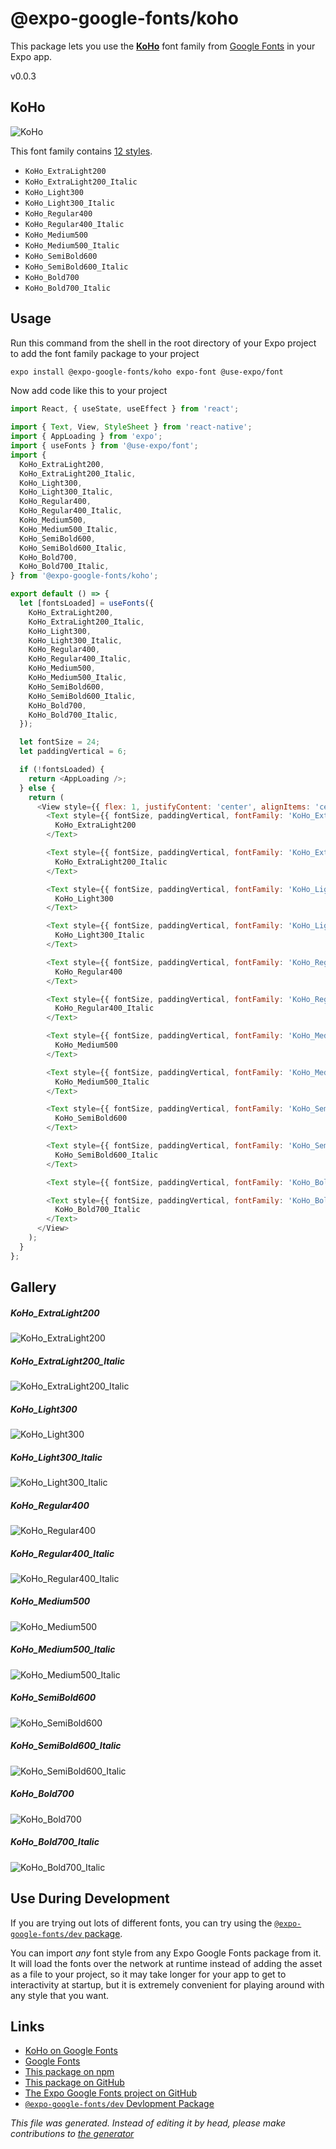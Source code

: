 # @expo-google-fonts/koho

This package lets you use the [**KoHo**](https://fonts.google.com/specimen/KoHo) font family from [Google Fonts](https://fonts.google.com/) in your Expo app.

v0.0.3

## KoHo

![KoHo](./font-family.png)

This font family contains [12 styles](#gallery).

- `KoHo_ExtraLight200`
- `KoHo_ExtraLight200_Italic`
- `KoHo_Light300`
- `KoHo_Light300_Italic`
- `KoHo_Regular400`
- `KoHo_Regular400_Italic`
- `KoHo_Medium500`
- `KoHo_Medium500_Italic`
- `KoHo_SemiBold600`
- `KoHo_SemiBold600_Italic`
- `KoHo_Bold700`
- `KoHo_Bold700_Italic`

## Usage

Run this command from the shell in the root directory of your Expo project to add the font family package to your project
```sh
expo install @expo-google-fonts/koho expo-font @use-expo/font
```

Now add code like this to your project
```js
import React, { useState, useEffect } from 'react';

import { Text, View, StyleSheet } from 'react-native';
import { AppLoading } from 'expo';
import { useFonts } from '@use-expo/font';
import {
  KoHo_ExtraLight200,
  KoHo_ExtraLight200_Italic,
  KoHo_Light300,
  KoHo_Light300_Italic,
  KoHo_Regular400,
  KoHo_Regular400_Italic,
  KoHo_Medium500,
  KoHo_Medium500_Italic,
  KoHo_SemiBold600,
  KoHo_SemiBold600_Italic,
  KoHo_Bold700,
  KoHo_Bold700_Italic,
} from '@expo-google-fonts/koho';

export default () => {
  let [fontsLoaded] = useFonts({
    KoHo_ExtraLight200,
    KoHo_ExtraLight200_Italic,
    KoHo_Light300,
    KoHo_Light300_Italic,
    KoHo_Regular400,
    KoHo_Regular400_Italic,
    KoHo_Medium500,
    KoHo_Medium500_Italic,
    KoHo_SemiBold600,
    KoHo_SemiBold600_Italic,
    KoHo_Bold700,
    KoHo_Bold700_Italic,
  });

  let fontSize = 24;
  let paddingVertical = 6;

  if (!fontsLoaded) {
    return <AppLoading />;
  } else {
    return (
      <View style={{ flex: 1, justifyContent: 'center', alignItems: 'center' }}>
        <Text style={{ fontSize, paddingVertical, fontFamily: 'KoHo_ExtraLight200' }}>
          KoHo_ExtraLight200
        </Text>

        <Text style={{ fontSize, paddingVertical, fontFamily: 'KoHo_ExtraLight200_Italic' }}>
          KoHo_ExtraLight200_Italic
        </Text>

        <Text style={{ fontSize, paddingVertical, fontFamily: 'KoHo_Light300' }}>
          KoHo_Light300
        </Text>

        <Text style={{ fontSize, paddingVertical, fontFamily: 'KoHo_Light300_Italic' }}>
          KoHo_Light300_Italic
        </Text>

        <Text style={{ fontSize, paddingVertical, fontFamily: 'KoHo_Regular400' }}>
          KoHo_Regular400
        </Text>

        <Text style={{ fontSize, paddingVertical, fontFamily: 'KoHo_Regular400_Italic' }}>
          KoHo_Regular400_Italic
        </Text>

        <Text style={{ fontSize, paddingVertical, fontFamily: 'KoHo_Medium500' }}>
          KoHo_Medium500
        </Text>

        <Text style={{ fontSize, paddingVertical, fontFamily: 'KoHo_Medium500_Italic' }}>
          KoHo_Medium500_Italic
        </Text>

        <Text style={{ fontSize, paddingVertical, fontFamily: 'KoHo_SemiBold600' }}>
          KoHo_SemiBold600
        </Text>

        <Text style={{ fontSize, paddingVertical, fontFamily: 'KoHo_SemiBold600_Italic' }}>
          KoHo_SemiBold600_Italic
        </Text>

        <Text style={{ fontSize, paddingVertical, fontFamily: 'KoHo_Bold700' }}>KoHo_Bold700</Text>

        <Text style={{ fontSize, paddingVertical, fontFamily: 'KoHo_Bold700_Italic' }}>
          KoHo_Bold700_Italic
        </Text>
      </View>
    );
  }
};

```

## Gallery

##### KoHo_ExtraLight200
![KoHo_ExtraLight200](./7b4addbdb3d0cadc2f6c0149b90b29c059dc7f2be08d0b28292acb880db45124.ttf.png)

##### KoHo_ExtraLight200_Italic
![KoHo_ExtraLight200_Italic](./73dd6271884581477beeb0860878fd6b524f3e880cc020295c24e2bf1d41a70c.ttf.png)

##### KoHo_Light300
![KoHo_Light300](./676e89293e4714a1c63fdd477c5dc88950461834031e2ea0437e65b31fc5a03a.ttf.png)

##### KoHo_Light300_Italic
![KoHo_Light300_Italic](./5c2ce20516635678f4f67581782cd3c0429b8cf361e732c24021bc1711fc609e.ttf.png)

##### KoHo_Regular400
![KoHo_Regular400](./e8128e00cc778e37cc7db7f518f22ca833399d8c4bdfac07fd1fd063435ba658.ttf.png)

##### KoHo_Regular400_Italic
![KoHo_Regular400_Italic](./3225382b5d36a6963f8d1cc5fb60086a657ecb39882bab5259eda483f292af57.ttf.png)

##### KoHo_Medium500
![KoHo_Medium500](./90a011adf31d93ee90f5e105dd20a7a69e7de53626672d10449e9bced87b5916.ttf.png)

##### KoHo_Medium500_Italic
![KoHo_Medium500_Italic](./cd0a466ebee7135ca6790a7908264c0457b65dbd9c927ec7082f43827d45f5d4.ttf.png)

##### KoHo_SemiBold600
![KoHo_SemiBold600](./7cf86562498ddfbbaa3a3b5d46e848407702a925472a4a3e76ab1ef1a7949106.ttf.png)

##### KoHo_SemiBold600_Italic
![KoHo_SemiBold600_Italic](./cd527fcf4a07b728233b2d93e0ef12477bf9988918e604f16fd823a15a2c3639.ttf.png)

##### KoHo_Bold700
![KoHo_Bold700](./c059ce850125c2f3bec60528a808fea56f6191b9b9bac380a4a38da9d2f42bfa.ttf.png)

##### KoHo_Bold700_Italic
![KoHo_Bold700_Italic](./16a471d3f9b251d19034945ede1cd8c304c08caba74db67fc08e01556ec0e3b4.ttf.png)


## Use During Development

If you are trying out lots of different fonts, you can try using the [`@expo-google-fonts/dev` package](https://github.com/expo/google-fonts/tree/master/font-packages/dev#readme).

You can import *any* font style from any Expo Google Fonts package from it. It will load the fonts
over the network at runtime instead of adding the asset as a file to your project, so it may take longer
for your app to get to interactivity at startup, but it is extremely convenient
for playing around with any style that you want.

## Links

- [KoHo on Google Fonts](https://fonts.google.com/specimen/KoHo)
- [Google Fonts](https://fonts.google.com/)
- [This package on npm](https://www.npmjs.com/package/@expo-google-fonts/koho)
- [This package on GitHub](https://github.com/expo/google-fonts/tree/master/font-packages/koho)
- [The Expo Google Fonts project on GitHub](https://github.com/expo/google-fonts)
- [`@expo-google-fonts/dev` Devlopment Package](https://github.com/expo/google-fonts/tree/master/font-packages/dev)


*This file was generated. Instead of editing it by head, please make contributions to [the generator](https://github.com/expo/google-fonts/tree/master/packages/generator)*
